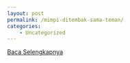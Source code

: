 ```yaml
---
layout: post
permalink: /mimpi-ditembak-sama-teman/
categories:
    - Uncategorized
---
```


[Baca Selengkapnya](/10)